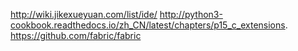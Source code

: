 http://wiki.jikexueyuan.com/list/ide/
http://python3-cookbook.readthedocs.io/zh_CN/latest/chapters/p15_c_extensions.
https://github.com/fabric/fabric
